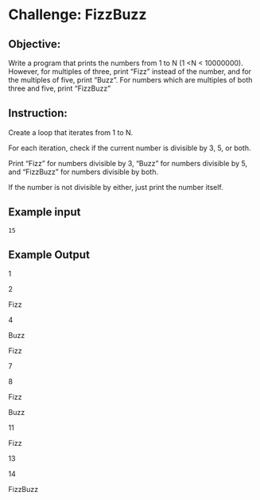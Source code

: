 # Challenge: FizzBuzz
## Objective: 
Write a program that prints the numbers from 1 to N (1 <N < 10000000). However, for multiples of three, print “Fizz” instead of the number, and for the multiples of five, print “Buzz”. For numbers which are multiples of both three and five, print “FizzBuzz”
  
## Instruction:
Create a loop that iterates from 1 to N.

For each iteration, check if the current number is divisible by 3, 5, or both.

Print “Fizz” for numbers divisible by 3, “Buzz” for numbers divisible by 5, and “FizzBuzz” for numbers divisible by both.

If the number is not divisible by either, just print the number itself.
   
## Example input
```
15
```
## Example Output

1

2

Fizz

4

Buzz

Fizz

7

8

Fizz

Buzz

11

Fizz

13

14

FizzBuzz
